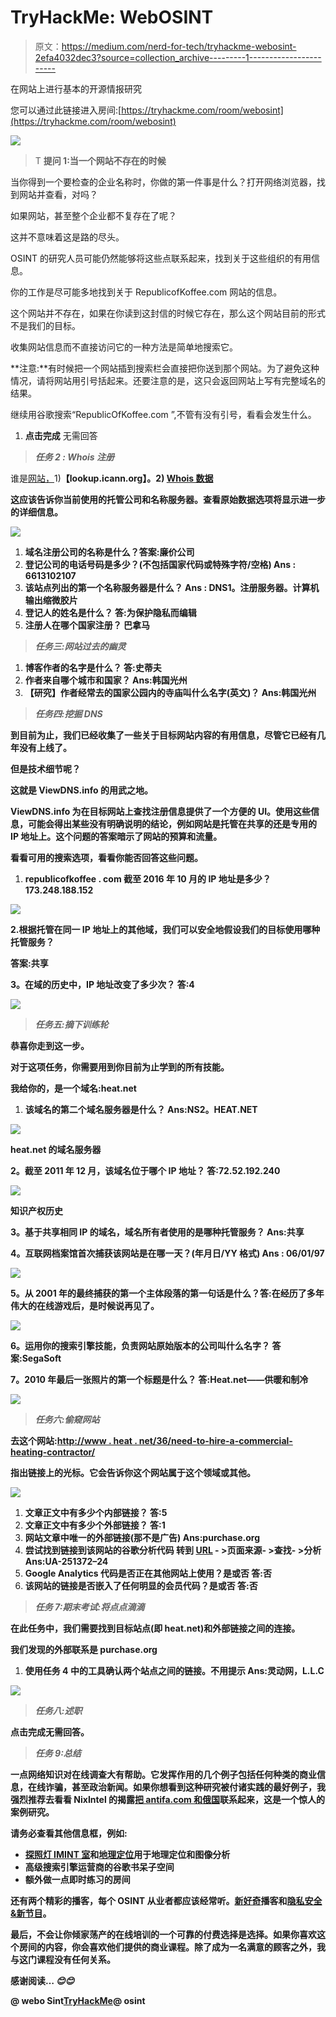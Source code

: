 # TryHackMe: WebOSINT

> 原文：<https://medium.com/nerd-for-tech/tryhackme-webosint-2efa4032dec3?source=collection_archive---------1----------------------->

在网站上进行基本的开源情报研究

您可以通过此链接进入房间:[https://tryhackme.com/room/webosint](https://tryhackme.com/room/webosint)

![](img/60eaceb5d9d103229e9e43cf41741fe0.png)

> T **提问 1:当一个网站不存在的时候**

当你得到一个要检查的企业名称时，你做的第一件事是什么？打开网络浏览器，找到网站并查看，对吗？

如果网站，甚至整个企业都不复存在了呢？

这并不意味着这是路的尽头。

OSINT 的研究人员可能仍然能够将这些点联系起来，找到关于这些组织的有用信息。

你的工作是尽可能多地找到关于 RepublicofKoffee.com 网站的信息。

<spoiler alert="">这个网站并不存在，如果在你读到这封信的时候它存在，那么这个网站目前的形式不是我们的目标。</spoiler>

收集网站信息而不直接访问它的一种方法是简单地搜索它。

**注意:**有时候把一个网站插到搜索栏会直接把你送到那个网站。为了避免这种情况，请将网站用引号括起来。还要注意的是，这只会返回网站上写有完整域名的结果。

继续用谷歌搜索“RepublicOfKoffee.com ”,不管有没有引号，看看会发生什么。

1.  **点击完成** 无需回答

> ***任务 2 : Whois 注册***

谁是[网站，](https://lookup.icann.org/lookup)1)**【lookup.icann.org】。2) [Whois 数据](https://www.whois.com/)**

**这应该告诉你当前使用的托管公司和名称服务器。查看原始数据选项将显示进一步的详细信息。**

**![](img/4b1f84a5bbef858d4ee8991650bee8a6.png)**

1.  **域名注册公司的名称是什么？答案:廉价公司**
2.  ****登记公司的电话号码是多少？(不包括国家代码或特殊字符/空格)** Ans : 6613102107**
3.  ****该站点列出的第一个名称服务器是什么？** Ans : DNS1。注册服务器。计算机输出缩微胶片**
4.  ****登记人的姓名是什么？** 答:为保护隐私而编辑**
5.  ****注册人在哪个国家注册？** 巴拿马**

> *****任务三:网站过去的幽灵*****

1.  **博客作者的名字是什么？
    答:史蒂夫**
2.  **作者来自哪个城市和国家？
    Ans:韩国光州**
3.  ****【研究】作者经常去的国家公园内的寺庙叫什么名字(英文)？
    Ans:韩国光州****

> *****任务四:挖掘 DNS*****

**到目前为止，我们已经收集了一些关于目标网站内容的有用信息，尽管它已经有几年没有上线了。**

**但是技术细节呢？**

**这就是 ViewDNS.info 的用武之地。**

**ViewDNS.info 为在目标网站上查找注册信息提供了一个方便的 UI。使用这些信息，可能会得出某些没有明确说明的结论，例如网站是托管在共享的还是专用的 IP 地址上。这个问题的答案暗示了网站的预算和流量。**

**看看可用的搜索选项，看看你能否回答这些问题。**

1.  ****republicofkoffee . com 截至 2016 年 10 月的 IP 地址是多少？
    173.248.188.152****

**![](img/317c72db84fe5caa81540007ecd37e8b.png)**

**2.**根据托管在同一 IP 地址上的其他域，我们可以安全地假设我们的目标使用哪种托管服务**？**

**答案:共享**

****3。在域的历史中，IP 地址改变了多少次？** 答:4**

**![](img/753b7807007d68d6b24838071a9a3ac8.png)**

> *****任务五:摘下训练轮*****

**恭喜你走到这一步。**

**对于这项任务，你需要用到你目前为止学到的所有技能。**

**我给你的，是一个域名:**heat.net****

1.  ****该域名的第二个域名服务器是什么？
    Ans:NS2。HEAT.NET****

**![](img/74124532a6a94594c2d383dec97e1b76.png)**

**heat.net 的域名服务器**

****2。截至 2011 年 12 月，该域名位于哪个 IP 地址？** 答:72.52.192.240**

**![](img/c6990de8bd69332d044b4d8b242bb2a4.png)**

**知识产权历史**

****3。基于共享相同 IP 的域名，域名所有者使用的是哪种托管服务？** Ans:共享**

****4。互联网档案馆首次捕获该网站是在哪一天？(年月日/YY 格式)** Ans : 06/01/97**

**![](img/9922ef815456302a6d5700350c4e6e90.png)**

****5。从 2001 年的最终捕获的第一个主体段落的第一句话是什么？答:在经历了多年伟大的在线游戏后，是时候说再见了。****

**![](img/10105c1b1bab1078a542b6f4f50de24a.png)**

****6。运用你的搜索引擎技能，负责网站原始版本的公司叫什么名字？** 答案:SegaSoft**

****7。2010 年最后一张照片的第一个标题是什么？** 答:Heat.net——供暖和制冷**

**![](img/5b796bd21a1da29ecda2d112d424fd39.png)**

> *****任务六:偷窥网站*****

**去这个网站:[http://www . heat . net/36/need-to-hire-a-commercial-heating-contractor/](http://www.heat.net/36/need-to-hire-a-commercial-heating-contractor/)**

**指出链接上的光标。它会告诉你这个网站属于这个领域或其他。**

**![](img/19a55eb9727af43eb75a04eac37359d6.png)**

1.  ****文章正文中有多少个内部链接？** 答:5**
2.  ****文章正文中有多少个外部链接？** 答:1**
3.  ****网站文章中唯一的外部链接(那不是广告)** Ans:purchase.org**
4.  ****尝试找到链接到该网站的谷歌分析代码** 转到 [URL](http://www.heat.net/36/need-to-hire-a-commercial-heating-contractor/) - >页面来源- >查找- >分析Ans:UA-251372–24**
5.  ****Google Analytics 代码是否正在其他网站上使用？是或否** 答:否**
6.  **该网站的链接是否嵌入了任何明显的会员代码？是或否
    答:否**

> *****任务 7:期末考试:将点点滴滴*****

**在此任务中，我们需要找到目标站点(即 heat.net)和外部链接之间的连接。**

**我们发现的外部联系是 purchase.org**

1.  ****使用任务 4 中的工具确认两个站点之间的链接。不用提示** Ans:灵动网，L.L.C**

**![](img/fa1455f248debe6169b3cfb152021079.png)**

> *****任务八:述职*****

**点击完成无需回答。**

> *****任务 9:总结*****

**一点网络知识对在线调查大有帮助。它发挥作用的几个例子包括任何种类的商业信息，在线诈骗，甚至政治新闻。如果你想看到这种研究被付诸实践的最好例子，我强烈推荐去看看 NixIntel 的揭露[把 antifa.com 和俄国](https://nixintel.info/osint/website-osint-whats-the-link-between-antifa-com-and-russia/)联系起来，这是一个惊人的案例研究。**

**请务必查看其他信息框，例如:**

*   **[探照灯 IMINT 室](https://tryhackme.com/room/searchlightosint)和[地理定位](https://tryhackme.com/room/geolocatingimages)用于地理定位和图像分析**
*   **高级搜索引擎运营商的谷歌书呆子空间**
*   **额外做一点即时练习的房间**

**还有两个精彩的播客，每个 OSINT 从业者都应该经常听。[新好奇](https://osintcurio.us/)播客和[隐私安全&新节目](https://inteltechniques.com/podcast.html)。**

**最后，不会让你倾家荡产的在线培训的一个可靠的付费选择是选择。如果你喜欢这个房间的内容，你会喜欢他们提供的商业课程。除了成为一名满意的顾客之外，我与这门课程没有任何关系。**

****感谢阅读… *😊😊*****

**@ webo Sint[TryHackMe](https://medium.com/u/dc49a0a3cb16?source=post_page-----2efa4032dec3--------------------------------)@ osint**